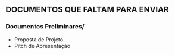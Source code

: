 ## DOCUMENTOS QUE FALTAM PARA ENVIAR

### Documentos Preliminares/
- Proposta de Projeto
- Pitch de Apresentação
